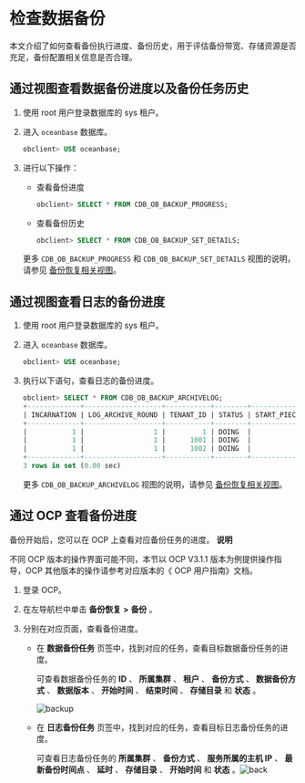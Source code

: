 检查数据备份 
===========================

本文介绍了如何查看备份执行进度、备份历史，用于评估备份带宽、存储资源是否充足，备份配置相关信息是否合理。

通过视图查看数据备份进度以及备份任务历史 
-----------------------------------------

1. 使用 root 用户登录数据库的 sys 租户。

   

2. 进入 `oceanbase` 数据库。

   ```sql
   obclient> USE oceanbase;
   ```

   

3. 进行以下操作：

   * 查看备份进度

     ```sql
     obclient> SELECT * FROM CDB_OB_BACKUP_PROGRESS;
     ```

     
   
   * 查看备份历史

     ```sql
     obclient> SELECT * FROM CDB_OB_BACKUP_SET_DETAILS;
     ```

     
   

   

   更多 `CDB_OB_BACKUP_PROGRESS` 和 `CDB_OB_BACKUP_SET_DETAILS` 视图的说明，请参见 [备份恢复相关视图](t2085776.html#topic-2085776)。
   




通过视图查看日志的备份进度 
----------------------------------

1. 使用 root 用户登录数据库的 sys 租户。

   

2. 进入 `oceanbase` 数据库。

   ```sql
   obclient> USE oceanbase;
   ```

   

3. 执行以下语句，查看日志的备份进度。

   ```sql
   obclient> SELECT * FROM CDB_OB_BACKUP_ARCHIVELOG;
   +-------------+-------------------+-----------+--------+----------------+-----------------+----------------------------+----------------------------+-------------+--------------+-------------------+---------------------+----------------------+
   | INCARNATION | LOG_ARCHIVE_ROUND | TENANT_ID | STATUS | START_PIECE_ID | BACKUP_PIECE_ID | MIN_FIRST_TIME             | MAX_NEXT_TIME              | INPUT_BYTES | OUTPUT_BYTES | COMPRESSION_RATIO | INPUT_BYTES_DISPLAY | OUTPUT_BYTES_DISPLAY |
   +-------------+-------------------+-----------+--------+----------------+-----------------+----------------------------+----------------------------+-------------+--------------+-------------------+---------------------+----------------------+
   |           1 |                 1 |         1 | DOING  |              1 |               1 | 2021-07-22 15:18:06.135913 | 2021-07-22 15:18:10.116704 |           0 |            0 |              NULL | 0.00MB              | 0.00MB               |
   |           1 |                 1 |      1001 | DOING  |              1 |               1 | 2021-07-22 15:18:06.135913 | 2021-07-22 15:18:10.483601 |           0 |            0 |              NULL | 0.00MB              | 0.00MB               |
   |           1 |                 1 |      1002 | DOING  |              1 |               1 | 2021-07-22 15:18:06.135913 | 2021-07-22 15:18:10.116704 |           0 |            0 |              NULL | 0.00MB              | 0.00MB               |
   +-------------+-------------------+-----------+--------+----------------+-----------------+----------------------------+----------------------------+-------------+--------------+-------------------+---------------------+----------------------+
   3 rows in set (0.00 sec)
   ```

   

   更多 `CDB_OB_BACKUP_ARCHIVELOG` 视图的说明，请参见 [备份恢复相关视图](t2085776.html#topic-2085776)。
   




通过 OCP 查看备份进度 
----------------------------------

备份开始后，您可以在 OCP 上查看对应备份任务的进度。
**说明**



不同 OCP 版本的操作界面可能不同，本节以 OCP V3.1.1 版本为例提供操作指导，OCP 其他版本的操作请参考对应版本的《 OCP 用户指南》文档。

1. 登录 OCP。

   

2. 在左导航栏中单击 **备份恢复** **\>** **备份** 。

   

3. 分别在对应页面，查看备份进度。

   * 在 **数据备份任务** 页签中，找到对应的任务，查看目标数据备份任务的进度。

     可查看数据备份任务的 **ID** 、 **所属集群** 、 **租户** 、 **备份方式** 、 **数据备份方式** 、 **数据版本** 、 **开始时间** 、 **结束时间** 、 **存储目录** 和 **状态** 。

     ![backup](../images/p348345.png)
     
   
   * 在 **日志备份任务** 页签中，找到对应的任务，查看目标日志备份任务的进度。

     可查看日志备份任务的 **所属集群** 、 **备份方式** 、 **服务所属的主机 IP** 、 **最新备份时间点** 、 **延时** 、 **存储目录** 、 **开始时间** 和 **状态** 。![back](../images/p374192.png)
     
   

   






